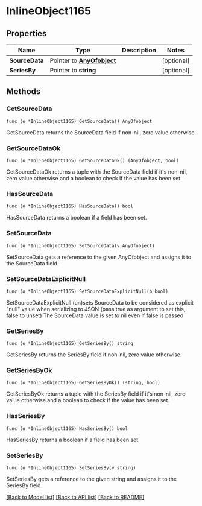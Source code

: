 # InlineObject1165

## Properties

Name | Type | Description | Notes
------------ | ------------- | ------------- | -------------
**SourceData** | Pointer to [**AnyOfobject**](anyOf&lt;object&gt;.md) |  | [optional] 
**SeriesBy** | Pointer to **string** |  | [optional] 

## Methods

### GetSourceData

`func (o *InlineObject1165) GetSourceData() AnyOfobject`

GetSourceData returns the SourceData field if non-nil, zero value otherwise.

### GetSourceDataOk

`func (o *InlineObject1165) GetSourceDataOk() (AnyOfobject, bool)`

GetSourceDataOk returns a tuple with the SourceData field if it's non-nil, zero value otherwise
and a boolean to check if the value has been set.

### HasSourceData

`func (o *InlineObject1165) HasSourceData() bool`

HasSourceData returns a boolean if a field has been set.

### SetSourceData

`func (o *InlineObject1165) SetSourceData(v AnyOfobject)`

SetSourceData gets a reference to the given AnyOfobject and assigns it to the SourceData field.

### SetSourceDataExplicitNull

`func (o *InlineObject1165) SetSourceDataExplicitNull(b bool)`

SetSourceDataExplicitNull (un)sets SourceData to be considered as explicit "null" value
when serializing to JSON (pass true as argument to set this, false to unset)
The SourceData value is set to nil even if false is passed
### GetSeriesBy

`func (o *InlineObject1165) GetSeriesBy() string`

GetSeriesBy returns the SeriesBy field if non-nil, zero value otherwise.

### GetSeriesByOk

`func (o *InlineObject1165) GetSeriesByOk() (string, bool)`

GetSeriesByOk returns a tuple with the SeriesBy field if it's non-nil, zero value otherwise
and a boolean to check if the value has been set.

### HasSeriesBy

`func (o *InlineObject1165) HasSeriesBy() bool`

HasSeriesBy returns a boolean if a field has been set.

### SetSeriesBy

`func (o *InlineObject1165) SetSeriesBy(v string)`

SetSeriesBy gets a reference to the given string and assigns it to the SeriesBy field.


[[Back to Model list]](../README.md#documentation-for-models) [[Back to API list]](../README.md#documentation-for-api-endpoints) [[Back to README]](../README.md)


